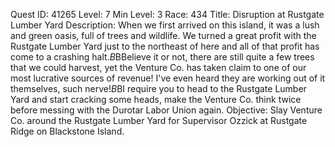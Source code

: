 Quest ID: 41265
Level: 7
Min Level: 3
Race: 434
Title: Disruption at Rustgate Lumber Yard
Description: When we first arrived on this island, it was a lush and green oasis, full of trees and wildlife. We turned a great profit with the Rustgate Lumber Yard just to the northeast of here and all of that profit has come to a crashing halt.$B$BBelieve it or not, there are still quite a few trees that we could harvest, yet the Venture Co. has taken claim to one of our most lucrative sources of revenue! I've even heard they are working out of it themselves, such nerve!$B$BI require you to head to the Rustgate Lumber Yard and start cracking some heads, make the Venture Co. think twice before messing with the Durotar Labor Union again.
Objective: Slay Venture Co. around the Rustgate Lumber Yard for Supervisor Ozzick at Rustgate Ridge on Blackstone Island.
